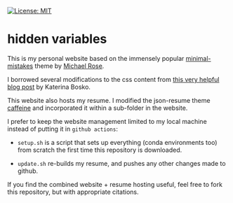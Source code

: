 [![License: MIT](https://img.shields.io/badge/License-MIT-yellow.svg)](https://opensource.org/licenses/MIT)

# hidden variables

This is my personal website based on the immensely popular [minimal-mistakes](https://mmistakes.github.io/minimal-mistakes) theme by [Michael Rose](https://github.com/mmistakes). 

I borrowed several modifications to the css content from [this very helpful blog post](https://www.cross-validated.com/Personal-website-with-Minimal-Mistakes-Jekyll-Theme-HOWTO-Part-II/) by Katerina Bosko.

This website also hosts my resume. I modified the json-resume theme [caffeine](https://github.com/kelyvin/jsonresume-theme-caffeine) and incorporated it within a sub-folder in the website. 


I prefer to keep the website management limited to my local machine instead of putting it in `github actions`:

- `setup.sh` is a script that sets up everything (conda environments too) from scratch the first time this repository is downloaded.

- `update.sh` re-builds my resume, and pushes any other changes made to github. 

If you find the combined website + resume hosting useful, feel free to fork this repository, but with appropriate citations.